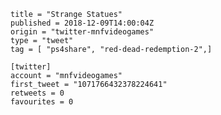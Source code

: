 ```
title = "Strange Statues"
published = 2018-12-09T14:00:04Z
origin = "twitter-mnfvideogames"
type = "tweet"
tag = [ "ps4share", "red-dead-redemption-2",]

[twitter]
account = "mnfvideogames"
first_tweet = "1071766432378224641"
retweets = 0
favourites = 0
```

<p class='image'><img src='https://mnf.m17s.net/2018/12/09/Dt-t452XQAAyQCS.jpg' alt=''></p>

